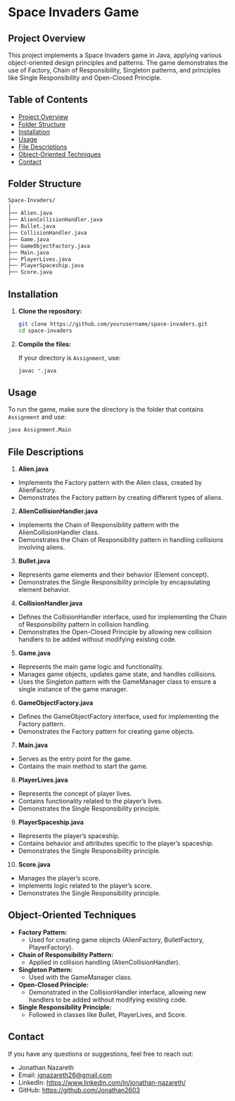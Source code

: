 # Space Invaders Game

## Project Overview

This project implements a Space Invaders game in Java, applying various object-oriented design principles and patterns. The game demonstrates the use of Factory, Chain of Responsibility, Singleton patterns, and principles like Single Responsibility and Open-Closed Principle.

## Table of Contents

- [Project Overview](#project-overview)
- [Folder Structure](#folder-structure)
- [Installation](#installation)
- [Usage](#usage)
- [File Descriptions](#file-descriptions)
- [Object-Oriented Techniques](#object-oriented-techniques)
- [Contact](#contact)

## Folder Structure

```bash
Space-Invaders/
│
├── Alien.java
├── AlienCollisionHandler.java
├── Bullet.java
├── CollisionHandler.java
├── Game.java
├── GameObjectFactory.java
├── Main.java
├── PlayerLives.java
├── PlayerSpaceship.java
├── Score.java
```
## Installation

1. **Clone the repository:**

    ```bash
    git clone https://github.com/yourusername/space-invaders.git
    cd space-invaders
    ```

2. **Compile the files:**

    If your directory is `Assignment`, use:

    ```bash
    javac *.java
    ```

## Usage

To run the game, make sure the directory is the folder that contains `Assignment` and use:

```bash
java Assignment.Main
```

## File Descriptions

1.	**Alien.java**
- Implements the Factory pattern with the Alien class, created by AlienFactory.
- Demonstrates the Factory pattern by creating different types of aliens.
  
2.	**AlienCollisionHandler.java**
- Implements the Chain of Responsibility pattern with the AlienCollisionHandler class.
- Demonstrates the Chain of Responsibility pattern in handling collisions involving aliens.
  
3.	**Bullet.java**
- Represents game elements and their behavior (Element concept).
- Demonstrates the Single Responsibility principle by encapsulating element behavior.
  
4.	**CollisionHandler.java**
- Defines the CollisionHandler interface, used for implementing the Chain of Responsibility pattern in collision handling.
- Demonstrates the Open-Closed Principle by allowing new collision handlers to be added without modifying existing code.
  
5.	**Game.java**
- Represents the main game logic and functionality.
- Manages game objects, updates game state, and handles collisions.
- Uses the Singleton pattern with the GameManager class to ensure a single instance of the game manager.
  
6.	**GameObjectFactory.java**
- Defines the GameObjectFactory interface, used for implementing the Factory pattern.
- Demonstrates the Factory pattern for creating game objects.
  
7.	**Main.java**
- Serves as the entry point for the game.
- Contains the main method to start the game.
  
8.	**PlayerLives.java**
- Represents the concept of player lives.
- Contains functionality related to the player’s lives.
- Demonstrates the Single Responsibility principle.
  
9.	**PlayerSpaceship.java**
- Represents the player’s spaceship.
- Contains behavior and attributes specific to the player’s spaceship.
- Demonstrates the Single Responsibility principle.
  
10.	**Score.java**
- Manages the player’s score.
- Implements logic related to the player’s score.
- Demonstrates the Single Responsibility principle.

## Object-Oriented Techniques

- **Factory Pattern:**
  - Used for creating game objects (AlienFactory, BulletFactory, PlayerFactory).
- **Chain of Responsibility Pattern:**
	- Applied in collision handling (AlienCollisionHandler).
- **Singleton Pattern:**
  - Used with the GameManager class.
- **Open-Closed Principle:**
	- Demonstrated in the CollisionHandler interface, allowing new handlers to be added without modifying existing code.
- **Single Responsibility Principle:**
	- Followed in classes like Bullet, PlayerLives, and Score.

## Contact

If you have any questions or suggestions, feel free to reach out:

- Jonathan Nazareth
- Email: jgnazareth26@gmail.com
- LinkedIn: https://www.linkedin.com/in/jonathan-nazareth/
- GitHub: https://github.com/Jonathan2603
